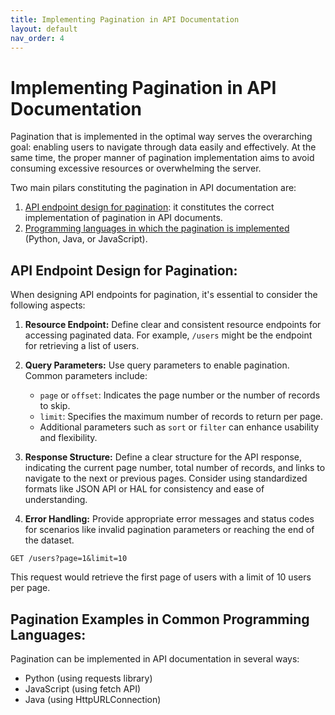 ```yaml
---
title: Implementing Pagination in API Documentation
layout: default
nav_order: 4
---
```


# Implementing Pagination in API Documentation

Pagination that is implemented in the optimal way serves the overarching goal: enabling users to navigate through data easily and effectively. At the same time, the proper manner of pagination implementation aims to avoid consuming excessive resources or overwhelming the server. 

Two main pilars constituting the pagination in API documentation are:

1. [API endpoint design for pagination](#API-Endpoint-Design): it constitutes the correct implementation of pagination in API documents.
2. [Programming languages in which the pagination is implemented](#Pagination-Examples) (Python, Java, or JavaScript).

<a id="API-Endpoint-Design"></a>
## API Endpoint Design for Pagination:

When designing API endpoints for pagination, it's essential to consider the following aspects:

1. **Resource Endpoint:** Define clear and consistent resource endpoints for accessing paginated data. For example, `/users` might be the endpoint for retrieving a list of users.

2. **Query Parameters:** Use query parameters to enable pagination. Common parameters include:
   - `page` or `offset`: Indicates the page number or the number of records to skip.
   - `limit`: Specifies the maximum number of records to return per page.
   - Additional parameters such as `sort` or `filter` can enhance usability and flexibility.

3. **Response Structure:** Define a clear structure for the API response, indicating the current page number, total number of records, and links to navigate to the next or previous pages. Consider using standardized formats like JSON API or HAL for consistency and ease of understanding.

4. **Error Handling:** Provide appropriate error messages and status codes for scenarios like invalid pagination parameters or reaching the end of the dataset.

`GET /users?page=1&limit=10`

This request would retrieve the first page of users with a limit of 10 users per page.

<a id="Pagination-Examples"></a>
## Pagination Examples in Common Programming Languages:

Pagination can be implemented in API documentation in several ways: 
- Python (using requests library)
- JavaScript (using fetch API)
- Java (using HttpURLConnection)

